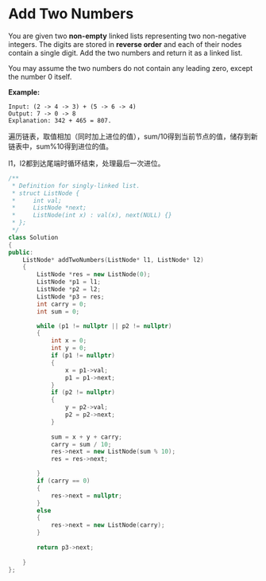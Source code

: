 # Add Two Numbers

You are given two **non-empty** linked lists representing two non-negative integers. The digits are stored in **reverse order** and each of their nodes contain a single digit. Add the two numbers and return it as a linked list.

You may assume the two numbers do not contain any leading zero, except the number 0 itself.

**Example:**

```
Input: (2 -> 4 -> 3) + (5 -> 6 -> 4)
Output: 7 -> 0 -> 8
Explanation: 342 + 465 = 807.
```

遍历链表，取值相加（同时加上进位的值），sum/10得到当前节点的值，储存到新链表中，sum%10得到进位的值。

l1，l2都到达尾端时循环结束，处理最后一次进位。



```c++
/**
 * Definition for singly-linked list.
 * struct ListNode {
 *     int val;
 *     ListNode *next;
 *     ListNode(int x) : val(x), next(NULL) {}
 * };
 */
class Solution 
{
public:
    ListNode* addTwoNumbers(ListNode* l1, ListNode* l2) 
    {
        ListNode *res = new ListNode(0);
        ListNode *p1 = l1;
        ListNode *p2 = l2;
        ListNode *p3 = res;
        int carry = 0;
        int sum = 0;

        while (p1 != nullptr || p2 != nullptr)
        {
        	int x = 0;
        	int y = 0;
        	if (p1 != nullptr)
        	{
        		x = p1->val;
        		p1 = p1->next;
        	}
        	if (p2 != nullptr)
        	{
        		y = p2->val;
        		p2 = p2->next;
        	}
        	
        	sum = x + y + carry;
        	carry = sum / 10;
        	res->next = new ListNode(sum % 10);
        	res = res->next;

        }
        if (carry == 0)
        {
        	res->next = nullptr;
        }
        else
        {
        	res->next = new ListNode(carry);
        }
        
        return p3->next;
        
    }
};
```

